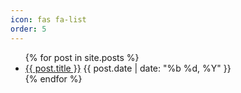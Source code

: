 ```yaml
---
icon: fas fa-list
order: 5
---
```

<ul>
  {% for post in site.posts %}
    <li>
      <a href="{{ post.url }}">{{ post.title }}</a>
      <span>{{ post.date | date: "%b %d, %Y" }}</span>
    </li>
  {% endfor %}
</ul>
